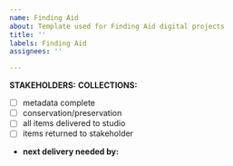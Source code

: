 ```yaml
---
name: Finding Aid
about: Template used for Finding Aid digital projects
title: ''
labels: Finding Aid
assignees: ''

---
```


**STAKEHOLDERS:**
**COLLECTIONS:** 
- [ ] metadata complete
- [ ] conservation/preservation
- [ ] all items delivered to studio
- [ ] items returned to stakeholder
* **next delivery needed by:**

